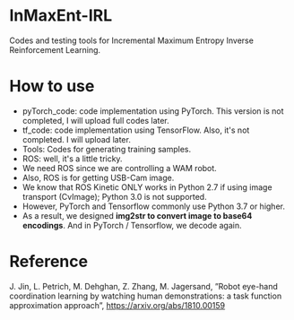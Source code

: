 # InMaxEnt-IRL
Codes and testing tools for Incremental Maximum Entropy Inverse Reinforcement Learning.

# How to use
+ pyTorch_code: code implementation using PyTorch. This version is not completed, I will upload full codes later.
+ tf_code: code implementation using TensorFlow. Also, it's not completed. I will upload later.
+ Tools: Codes for generating training samples.
+ ROS: well, it's a little tricky.
 + We need ROS since we are controlling a WAM robot.
 + Also, ROS is for getting USB-Cam image.
 + We know that ROS Kinetic ONLY works in Python 2.7 if using image transport (CvImage); Python 3.0 is not supported.
 + However, PyTorch and Tensorflow commonly use Python 3.7 or higher.
 + As a result, we designed **img2str to convert image to base64 encodings**. And in PyTorch / Tensorflow, we decode again.

# Reference
 J. Jin, L. Petrich, M. Dehghan, Z. Zhang, M. Jagersand, ”Robot eye-hand coordination learning by watching
human demonstrations: a task function approximation approach”, https://arxiv.org/abs/1810.00159
